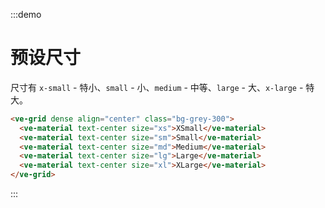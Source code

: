 :::demo

# 预设尺寸

尺寸有 `x-small` - 特小、`small` - 小、`medium` - 中等、`large` - 大、`x-large` - 特大。

```html
<ve-grid dense align="center" class="bg-grey-300">
  <ve-material text-center size="xs">XSmall</ve-material>
  <ve-material text-center size="sm">Small</ve-material>
  <ve-material text-center size="md">Medium</ve-material>
  <ve-material text-center size="lg">Large</ve-material>
  <ve-material text-center size="xl">XLarge</ve-material>
</ve-grid>
```

:::